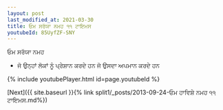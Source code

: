 ```yaml
---
layout: post
last_modified_at: 2021-03-30
title: ਓਮ ਸਰੱਯਾ ਨਮਹ ੧੧ ਟਾਇਮਸ
youtubeId: 85UyfZF-SNY
---
```

 
 
 ਓਮ ਸਰੱਯਾ ਨਮਹ  
 
 -  ਜੋ ਉਨ੍ਹਾਂ ਲੋਕਾਂ ਨੂੰ ਪ੍ਰੇਸ਼ਾਨ ਕਰਦੇ ਹਨ ਜੋ ਉਸਦਾ ਅਪਮਾਨ ਕਰਦੇ ਹਨ 
 
  
 
  
 
 
 
 
 
 


{% include youtubePlayer.html id=page.youtubeId %}
 
[Next]({{ site.baseurl }}{% link  split1/_posts/2013-09-24-ਓਮ ਹਾਵਿਸ਼ੇ ਨਮਹ ੧੧ ਟਾਇਮਸ.md%})
 
